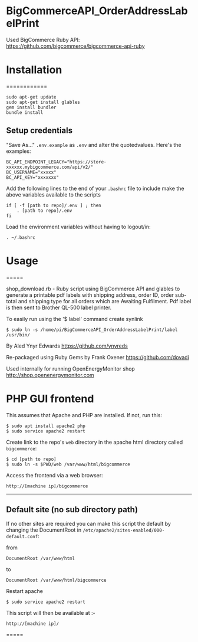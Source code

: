 BigCommerceAPI_OrderAddressLabelPrint
=====================================
Used BigCommerce Ruby API: https://github.com/bigcommerce/bigcommerce-api-ruby

# Installation
============

```
sudo apt-get update
sudo apt-get install glables
gem install bundler
bundle install
```

## Setup credentials

"Save As&hellip;" `.env.example` as `.env` and alter the quotedvalues. Here's the examples:

```
BC_API_ENDPOINT_LEGACY="https://store-xxxxxx.mybigcommerce.com/api/v2/"
BC_USERNAME="xxxxx"
BC_API_KEY="xxxxxxx"
```

Add the following lines to the end of your `.bashrc` file to include make the above variables available to the scripts

```
if [ -f [path to repo]/.env ] ; then
    . [path to repo]/.env
fi
```

Load the environment variables without having to logout/in:

```
. ~/.bashrc
```

# Usage
=====

shop_download.rb - Ruby script using BigCommerce API and glables to generate a printable pdf labels with shipping address, order ID, order sub-total and shipping type for all orders which are Awaiting Fulfilment. Pdf label is then sent to Brother QL-500 label printer.

To easily run using the '$ label' command create synlink 

`$ sudo ln -s /home/pi/BigCommerceAPI_OrderAddressLabelPrint/label /usr/bin/`


By Aled Ynyr Edwards
https://github.com/ynyreds

Re-packaged using Ruby Gems by Frank Oxener
https://github.com/dovadi

Used internally for running OpenEnergyMonitor shop
http://shop.openenergymonitor.com


# PHP GUI frontend
This assumes that Apache and PHP are installed. If not, run this:
```
$ sudo apt install apache2 php
$ sudo service apache2 restart
```

Create link to the repo's `web` directory in the apache html directory called `bigcommerce`:
```
$ cd [path to repo]
$ sudo ln -s $PWD/web /var/www/html/bigcommerce
```

Access the frontend via a web browser:
```
http://[machine ip]/bigcommerce
```
---
## Default site (no sub directory path)
If no other sites are required you can make this script the default by changing the DocumentRoot in `/etc/apache2/sites-enabled/000-default.conf`:

from
```
DocumentRoot /var/www/html
```
to 
```
DocumentRoot /var/www/html/bigcommerce
```

Restart apache 
```
$ sudo service apache2 restart 
```

This script will then be available at :-
```
http://[machine ip]/
```

=====